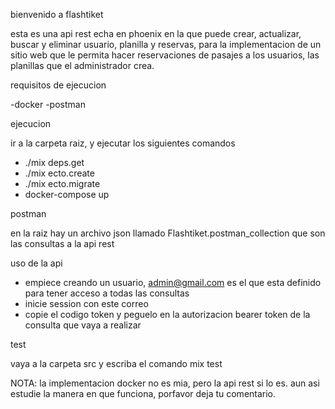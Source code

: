 bienvenido a flashtiket

esta es una api rest echa en phoenix en la que puede crear, actualizar, buscar y eliminar usuario, planilla y reservas, para la implementacion de un sitio web que le permita hacer reservaciones de pasajes a los usuarios, las planillas que el administrador crea.

requisitos de ejecucion

-docker
-postman

ejecucion

ir a la carpeta raiz, y ejecutar los siguientes comandos
- ./mix deps.get
- ./mix ecto.create
- ./mix ecto.migrate
- docker-compose up

postman

en la raiz hay un archivo json llamado Flashtiket.postman_collection que son las consultas a la api rest

uso de la api

- empiece creando un usuario, admin@gmail.com es el que esta definido para tener acceso a todas las consultas
- inicie session con este correo
- copie el codigo token y peguelo en la autorizacion bearer token de la consulta que vaya a realizar

test

vaya a la carpeta src y escriba el comando mix test


NOTA: la implementacion docker no es mia, pero la api rest si lo es. aun asi estudie la manera en que funciona, porfavor deja tu comentario. 
